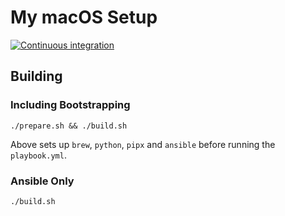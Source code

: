 # My macOS Setup

[![Continuous integration](https://github.com/svo/my-macos-setup/actions/workflows/main.yml/badge.svg?branch=main)](https://github.com/svo/my-macos-setup/actions/workflows/main.yml)

## Building

### Including Bootstrapping

```
./prepare.sh && ./build.sh
```

Above sets up `brew`, `python`, `pipx` and `ansible` before running the `playbook.yml`.

### Ansible Only

```
./build.sh
```
